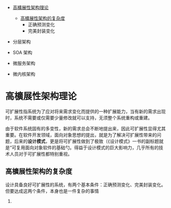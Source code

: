 
* [高櫎展性架构理论](#高櫎展性架构理论)
  * [高櫎展性架构的复杂度](#高櫎展性架构的复杂度)
    * 正确预测变化
    * 完美封装变化
* 分层架构

* SOA 架构

* 微服务架构

* 微内核架构


# 高櫎展性架构理论

可扩展性指系统为了应对将来需求变化而提供的一种扩展能力，当有新的需求出现时，系统不需要或仅需要少量修改就可以支持，无须整个系统重构或重建。

由于软件系统固有的多变性，新的需求总会不断地提出来，因此可扩展性显得尤其重要。在软件开发领域，面向对象思想的提出，就是为了解决可扩展性带来的问题，后来的**设计模式**，更是将可扩展性做到了极致（《设计模式》一书的副标题就是“可复用面向对象软件的基础勺。得益于设计模式的巨大影响力，几乎所有的技术人员对于可扩展性都特别重视。


## 高櫎展性架构的复杂度

设计具备良好可扩展性的系统，有两个基本条件：正确预测变化、完美封装变化。但要达成这两个条件，本身也是一件复杂的事情

1. 
